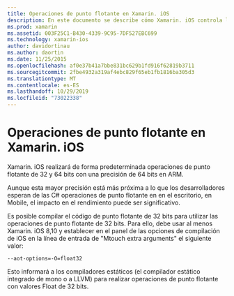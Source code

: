 ```yaml
---
title: Operaciones de punto flotante en Xamarin. iOS
description: En este documento se describe cómo Xamarin. iOS controla las operaciones de punto flotante de precisión de 32 bits y 64 bits y describe los impactos asociados en el rendimiento.
ms.prod: xamarin
ms.assetid: 003F25C1-B430-4339-9C95-7DF527EBC699
ms.technology: xamarin-ios
author: davidortinau
ms.author: daortin
ms.date: 11/25/2015
ms.openlocfilehash: af0e37b41a7bbe831bc629b1fd916f62819b3711
ms.sourcegitcommit: 2fbe4932a319af4ebc829f65eb1fb1816ba305d3
ms.translationtype: MT
ms.contentlocale: es-ES
ms.lasthandoff: 10/29/2019
ms.locfileid: "73022338"
---
```

# <a name="floating-point-operations-in-xamarinios"></a>Operaciones de punto flotante en Xamarin. iOS

Xamarin. iOS realizará de forma predeterminada operaciones de punto flotante de 32 y 64 bits con una precisión de 64 bits en ARM.  

Aunque esta mayor precisión está más próxima a lo que los desarrolladores esperan de las C# operaciones de punto flotante en en el escritorio, en Mobile, el impacto en el rendimiento puede ser significativo.

Es posible compilar el código de punto flotante de 32 bits para utilizar las operaciones de punto flotante de 32 bits.  Para ello, debe usar al menos Xamarin. iOS 8,10 y establecer en el panel de las opciones de compilación de iOS en la línea de entrada de "Mtouch extra arguments" el siguiente valor:

```
--aot-options=-O=float32
```

Esto informará a los compiladores estáticos (el compilador estático integrado de mono o a LLVM) para realizar operaciones de punto flotante con valores Float de 32 bits.
